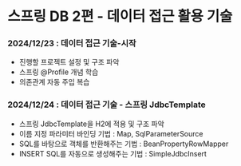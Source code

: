# 스프링 DB 2편 - 데이터 접근 활용 기술

### 2024/12/23 : 데이터 접근 기술-시작 
- 진행할 프로젝트 설정 및 구조 파악
- 스프링 @Profile 개념 학습
- 의존관계 자동 주입 복습

### 2024/12/24 : 데이터 접근 기술 - 스프링 JdbcTemplate

- 스프링 JdbcTemplate을 H2에 적용 및 구조 파악 
- 이름 지정 파라미터 바인딩 기법 : Map, SqlParameterSource
- SQL를 바탕으로 객체를 반환해주는 기법 : BeanPropertyRowMapper
- INSERT SQL를 자동으로 생성해주는 기법 : SimpleJdbcInsert

